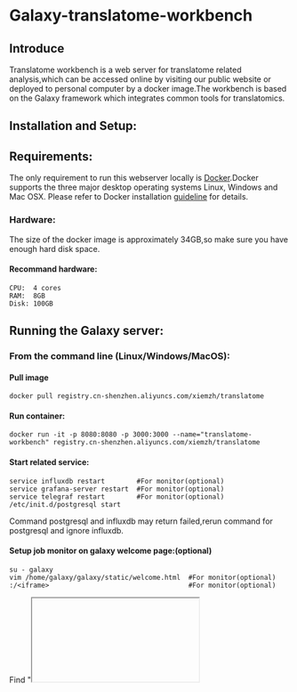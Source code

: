 # Galaxy-translatome-workbench

## Introduce
Translatome workbench is a web server for translatome related analysis,which can be accessed online by visiting our public website or deployed to personal computer by a docker image.The workbench is based on the Galaxy framework which integrates common tools for translatomics.
## Installation and Setup:
## Requirements:
The only requirement to run this webserver locally is [Docker](https://docs.docker.com/installation).Docker supports the three major desktop operating systems Linux, Windows and Mac OSX. Please refer to Docker installation [guideline](https://docs.docker.com/installation) for details.
### Hardware:
The size of the docker image is approximately 34GB,so make sure you have enough hard disk space.
#### Recommand hardware:
    CPU:  4 cores
    RAM:  8GB
    Disk: 100GB
## Running the Galaxy server:
### From the command line (Linux/Windows/MacOS):
#### Pull image

    
    docker pull registry.cn-shenzhen.aliyuncs.com/xiemzh/translatome
    
    
#### Run container:
    docker run -it -p 8080:8080 -p 3000:3000 --name="translatome-workbench" registry.cn-shenzhen.aliyuncs.com/xiemzh/translatome
#### Start related service:
    
    service influxdb restart        #For monitor(optional)
    service grafana-server restart  #For monitor(optional)
    service telegraf restart        #For monitor(optional)
    /etc/init.d/postgresql start
Command postgresql and influxdb may return failed,rerun command for postgresql and ignore influxdb. 
#### Setup job monitor on galaxy welcome page:(optional)
    su - galaxy
    vim /home/galaxy/galaxy/static/welcome.html  #For monitor(optional)
    :/<iframe>                                   #For monitor(optional)
Find "<iframe>" element and set your IP.
#### Start server:
    sh /home/galaxy/galaxy/run.sh
#### Run backend:
    cd /home/galaxy/galaxy && 
    nohup sh run.sh > galaxy.log 2>&1 &
#### User and password
    galaxy admin user: admin@admin.com
    password: admin1234
    The PostgreSQL username: galaxy, password: galaxy, database name: galaxy
For more details,please visit: https://docs.galaxyproject.org/en/latest/admin/config.html
#### Browser access to the server:
    http://YOUR_IP_ADDRESS:8080

